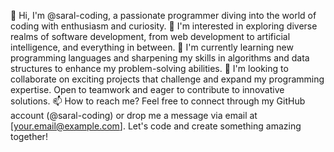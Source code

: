 
👋 Hi, I'm @saral-coding, a passionate programmer diving into the world of coding with enthusiasm and curiosity.
👀 I'm interested in exploring diverse realms of software development, from web development to artificial intelligence, and everything in between.
🌱 I'm currently learning new programming languages and sharpening my skills in algorithms and data structures to enhance my problem-solving abilities.
💞️ I'm looking to collaborate on exciting projects that challenge and expand my programming expertise. Open to teamwork and eager to contribute to innovative solutions.
📫 How to reach me? Feel free to connect through my GitHub account (@saral-coding) or drop me a message via email at [your.email@example.com]. Let's code and create something amazing together!

<!---
saral-coding/saral-coding is a ✨ special ✨ repository because its `README.md` (this file) appears on your GitHub profile.
You can click the Preview link to take a look at your changes.
--->
